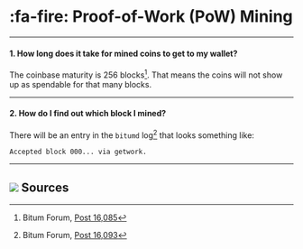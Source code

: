 # :fa-fire: Proof-of-Work (PoW) Mining

---

#### 1. How long does it take for mined coins to get to my wallet? 

The coinbase maturity is 256 blocks[^16085]. That means the coins will not show up as spendable for that many blocks.

---

#### 2. How do I find out which block I mined? 

There will be an entry in the `bitumd` log[^16093] that looks something like:

```no-highlight
Accepted block 000... via getwork.
```

---

## <img class="bitum-icon" src="/img/bitum-icons/Sources.svg" /> Sources 

[^16085]: Bitum Forum, [Post 16,085](https://forum.bitum.io/threads/1852/#post-16085)
[^16093]: Bitum Forum, [Post 16,093](https://forum.bitum.io/threads/1852/#post-16093)

